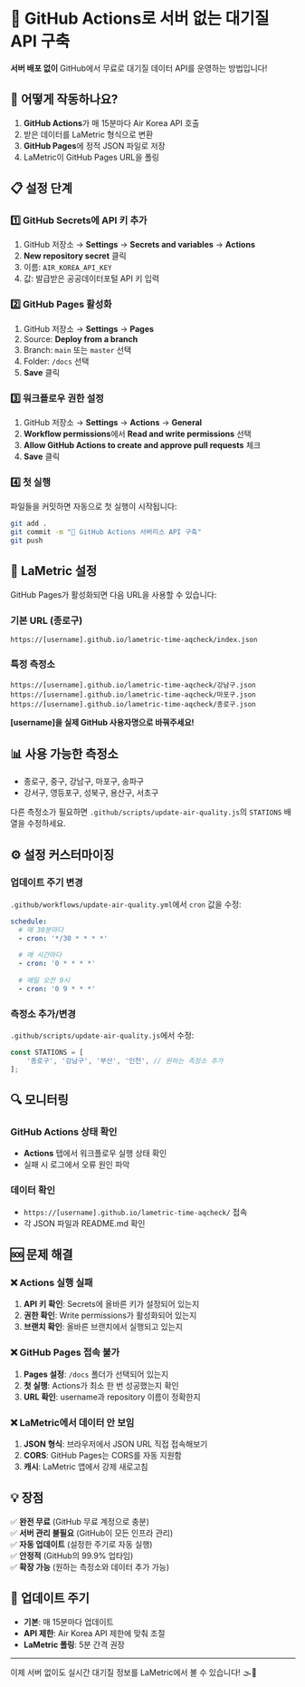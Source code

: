 # 🚀 GitHub Actions로 서버 없는 대기질 API 구축

**서버 배포 없이** GitHub에서 무료로 대기질 데이터 API를 운영하는 방법입니다!

## 🎯 어떻게 작동하나요?

1. **GitHub Actions**가 매 15분마다 Air Korea API 호출
2. 받은 데이터를 LaMetric 형식으로 변환
3. **GitHub Pages**에 정적 JSON 파일로 저장
4. LaMetric이 GitHub Pages URL을 폴링

## 📋 설정 단계

### 1️⃣ GitHub Secrets에 API 키 추가

1. GitHub 저장소 → **Settings** → **Secrets and variables** → **Actions**
2. **New repository secret** 클릭
3. 이름: `AIR_KOREA_API_KEY`
4. 값: 발급받은 공공데이터포털 API 키 입력

### 2️⃣ GitHub Pages 활성화

1. GitHub 저장소 → **Settings** → **Pages**
2. Source: **Deploy from a branch**
3. Branch: `main` 또는 `master` 선택
4. Folder: `/docs` 선택
5. **Save** 클릭

### 3️⃣ 워크플로우 권한 설정

1. GitHub 저장소 → **Settings** → **Actions** → **General**
2. **Workflow permissions**에서 **Read and write permissions** 선택
3. **Allow GitHub Actions to create and approve pull requests** 체크
4. **Save** 클릭

### 4️⃣ 첫 실행

파일들을 커밋하면 자동으로 첫 실행이 시작됩니다:

```bash
git add .
git commit -m "🚀 GitHub Actions 서버리스 API 구축"
git push
```

## 🔗 LaMetric 설정

GitHub Pages가 활성화되면 다음 URL을 사용할 수 있습니다:

### 기본 URL (종로구)
```
https://[username].github.io/lametric-time-aqcheck/index.json
```

### 특정 측정소
```
https://[username].github.io/lametric-time-aqcheck/강남구.json
https://[username].github.io/lametric-time-aqcheck/마포구.json
https://[username].github.io/lametric-time-aqcheck/종로구.json
```

**[username]을 실제 GitHub 사용자명으로 바꿔주세요!**

## 📊 사용 가능한 측정소

- 종로구, 중구, 강남구, 마포구, 송파구
- 강서구, 영등포구, 성북구, 용산구, 서초구

다른 측정소가 필요하면 `.github/scripts/update-air-quality.js`의 `STATIONS` 배열을 수정하세요.

## ⚙️ 설정 커스터마이징

### 업데이트 주기 변경

`.github/workflows/update-air-quality.yml`에서 `cron` 값을 수정:

```yaml
schedule:
  # 매 30분마다
  - cron: '*/30 * * * *'
  
  # 매 시간마다  
  - cron: '0 * * * *'
  
  # 매일 오전 9시
  - cron: '0 9 * * *'
```

### 측정소 추가/변경

`.github/scripts/update-air-quality.js`에서 수정:

```javascript
const STATIONS = [
    '종로구', '강남구', '부산', '인천', // 원하는 측정소 추가
];
```

## 🔍 모니터링

### GitHub Actions 상태 확인
- **Actions** 탭에서 워크플로우 실행 상태 확인
- 실패 시 로그에서 오류 원인 파악

### 데이터 확인
- `https://[username].github.io/lametric-time-aqcheck/` 접속
- 각 JSON 파일과 README.md 확인

## 🆘 문제 해결

### ❌ Actions 실행 실패
1. **API 키 확인**: Secrets에 올바른 키가 설정되어 있는지
2. **권한 확인**: Write permissions가 활성화되어 있는지
3. **브랜치 확인**: 올바른 브랜치에서 실행되고 있는지

### ❌ GitHub Pages 접속 불가
1. **Pages 설정**: `/docs` 폴더가 선택되어 있는지
2. **첫 실행**: Actions가 최소 한 번 성공했는지 확인
3. **URL 확인**: username과 repository 이름이 정확한지

### ❌ LaMetric에서 데이터 안 보임
1. **JSON 형식**: 브라우저에서 JSON URL 직접 접속해보기
2. **CORS**: GitHub Pages는 CORS를 자동 지원함
3. **캐시**: LaMetric 앱에서 강제 새로고침

## 💡 장점

✅ **완전 무료** (GitHub 무료 계정으로 충분)  
✅ **서버 관리 불필요** (GitHub이 모든 인프라 관리)  
✅ **자동 업데이트** (설정한 주기로 자동 실행)  
✅ **안정적** (GitHub의 99.9% 업타임)  
✅ **확장 가능** (원하는 측정소와 데이터 추가 가능)  

## 🔄 업데이트 주기

- **기본**: 매 15분마다 업데이트
- **API 제한**: Air Korea API 제한에 맞춰 조절
- **LaMetric 폴링**: 5분 간격 권장

---

이제 서버 없이도 실시간 대기질 정보를 LaMetric에서 볼 수 있습니다! 🌫️📱 